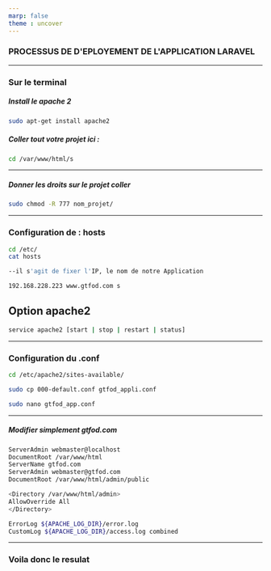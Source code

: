 ```yaml
---
marp: false
theme : uncover
---
```

### PROCESSUS DE D'EPLOYEMENT DE L'APPLICATION LARAVEL

---

### Sur le terminal

##### Install le apache 2

```bash
sudo apt-get install apache2
```

##### Coller tout votre projet ici :

```bash
cd /var/www/html/s
```

---

##### Donner les droits sur le projet coller

```bash
sudo chmod -R 777 nom_projet/
```

---

### Configuration de : hosts

```bash
cd /etc/
cat hosts

--il s'agit de fixer l'IP, le nom de notre Application

192.168.228.223	www.gtfod.com s
```

## Option apache2

```bash
service apache2 [start | stop | restart | status]
```

---

### Configuration du .conf

```bash
cd /etc/apache2/sites-available/

sudo cp 000-default.conf gtfod_appli.conf

sudo nano gtfod_app.conf
```

---

##### Modifier simplement gtfod.com

```bash
ServerAdmin webmaster@localhost
DocumentRoot /var/www/html
ServerName gtfod.com
ServerAdmin webmaster@gtfod.com
DocumentRoot /var/www/html/admin/public

<Directory /var/www/html/admin>
AllowOverride All
</Directory>

ErrorLog ${APACHE_LOG_DIR}/error.log
CustomLog ${APACHE_LOG_DIR}/access.log combined
```

---

### Voila donc le resulat
